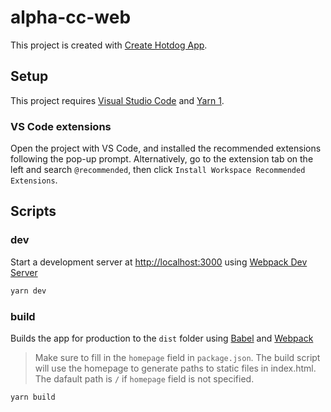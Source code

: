 # alpha-cc-web

This project is created with [Create Hotdog App](https://github.com/Yuhao-C/create-hotdog-app).

## Setup

This project requires [Visual Studio Code](https://code.visualstudio.com/) and [Yarn 1](https://classic.yarnpkg.com/en/docs/install).

### VS Code extensions

Open the project with VS Code, and installed the recommended extensions following the pop-up prompt. Alternatively, go to the extension tab on the left and search `@recommended`, then click `Install Workspace Recommended Extensions`.

## Scripts

### dev

Start a development server at <http://localhost:3000> using [Webpack Dev Server](https://webpack.js.org/configuration/dev-server/)

```bash
yarn dev
```

### build

Builds the app for production to the `dist` folder using [Babel](https://babeljs.io/) and [Webpack](https://webpack.js.org/)

> Make sure to fill in the `homepage` field in `package.json`. The build script will use the homepage to generate paths to static files in index.html. The dafault path is `/` if `homepage` field is not specified.

```bash
yarn build
```
